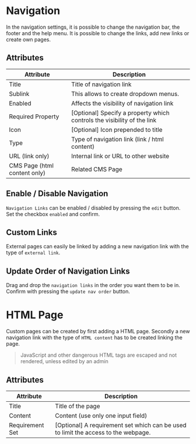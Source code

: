 # Navigation

In the navigation settings, it is possible to change the navigation bar, the footer and the help menu.
It is possible to change the links, add new links or create own pages.

## Attributes

| Attribute                    | Description                                                             |
|------------------------------|-------------------------------------------------------------------------|
| Title                        | Title of navigation link                                                |
| Sublink                      | This allows to create dropdown menus.                                   |
| Enabled                      | Affects the visibility of navigation link                               |
| Required Property            | [Optional] Specify a property which controls the visibility of the link |                                    
| Icon                         | [Optional] Icon prepended to title                                      |
| Type                         | Type of navigation link (link / html content)                           |
| URL (link only)              | Internal link or URL to other website                                   |
| CMS Page (html content only) | Related CMS Page                                                        |

## Enable / Disable Navigation

`Navigation Links` can be enabled / disabled by pressing the `edit` button.  
Set the checkbox `enabled` and confirm.

## Custom Links

External pages can easily be linked by adding a new navigation link with the type of `external link`.

## Update Order of Navigation Links

Drag and drop the `navigation links` in the order you want them to be in.  
Confirm with pressing the `update nav order` button.

# HTML Page

Custom pages can be created by first adding a HTML page. Secondly a new navigation link with the type of `HTML content`
has to be created linking the page.

> JavaScript and other dangerous HTML tags are escaped and not rendered, unless edited by an admin

## Attributes

| Attribute       | Description                                                                        |
|-----------------|------------------------------------------------------------------------------------|
| Title           | Title of the page                                                                  |
| Content         | Content (use only one input field)                                                 |
| Requirement Set | [Optional] A requirement set which can be used to limit the access to the webpage. |
